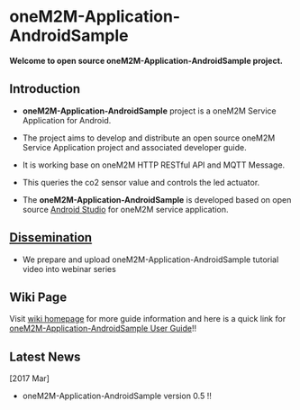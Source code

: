 # oneM2M-Application-AndroidSample
 **Welcome to open source oneM2M-Application-AndroidSample project.**

## **Introduction**
- **oneM2M-Application-AndroidSample** project is a oneM2M Service Application for Android.
- The project aims to develop and distribute an open source oneM2M Service Application project and associated developer guide.
- It is working base on oneM2M HTTP RESTful API and MQTT Message.
- This queries the co2 sensor value and controls the led actuator.

- The **oneM2M-Application-AndroidSample** is developed based on open source [Android Studio](https://developer.android.com/studio/index.html) for oneM2M service application.

## **[Dissemination](https://github.com/IoTKETI/oneM2M-Application-AndroidSample/wiki/)**
- We prepare and upload oneM2M-Application-AndroidSample tutorial video into webinar series

## **Wiki Page**
Visit [wiki homepage](https://github.com/IoTKETI/oneM2M-Application-AndroidSample/wiki) for more guide information and here is a quick link for [oneM2M-Application-AndroidSample User Guide](https://github.com/IoTKETI/oneM2M-Application-AndroidSample/blob/master/doc/oneM2M-Application-AndroidSample_User_Guide_ver0_5.pdf)!!

## **Latest News**
[2017 Mar]
- oneM2M-Application-AndroidSample version 0.5 !! 
